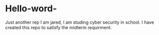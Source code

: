 # Hello-word-
Just another rep 
I am jared, I am studing cyber security in school. I have created this repo to satisfy the midterm requirment. 
